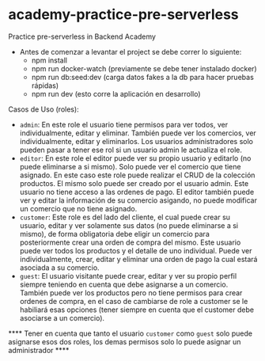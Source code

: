 # academy-practice-pre-serverless

Practice pre-serverless in Backend Academy

- Antes de comenzar a levantar el project se debe correr lo siguiente:
  - npm install
  - npm run docker-watch (previamente se debe tener instalado docker)
  - npm run db:seed:dev (carga datos fakes a la db para hacer pruebas rápidas)
  - npm run dev (esto corre la aplicación en desarrollo)

Casos de Uso (roles):

- `admin`: En este role el usuario tiene permisos para ver todos, ver individualmente, editar y eliminar. También puede ver los comercios, ver individualmente, editar y eliminarlos. Los usuarios administradores solo pueden pasar a tener ese rol si un usuario admin le actualiza el role.
- `editor`: En este role el editor puede ver su propio usuario y editarlo (no puede eliminarse a si mismo). Solo puede ver el comercio que tiene asignado. En este caso este role puede realizar el CRUD de la colección productos. El mismo solo puede ser creado por el usuario admin. Este usuario no tiene acceso a las ordenes de pago. El editor también puede ver y editar la información de su comercio asigando, no puede modificar un comercio que no tiene asignado.
- `customer`: Este role es del lado del cliente, el cual puede crear su usuario, editar y ver solamente sus datos (no puede eliminarse a si mismo), de forma obligatoria debe eligir un comercio para posteriormente crear una orden de compra del mismo. Este usuario puede ver todos los productos y el detalle de uno individual. Puede ver individualmente, crear, editar y eliminar una orden de pago la cual estará asociada a su comercio.
- `guest`: El usuario visitante puede crear, editar y ver su propio perfil siempre teniendo en cuenta que debe asignarse a un comercio. También puede ver los productos pero no tiene permisos para crear ordenes de compra, en el caso de cambiarse de role a customer se le habiliará esas opciones (tener siempre en cuenta que el customer debe asociarse a un comercio).

**** Tener en cuenta que tanto el usuario `customer` como `guest` solo puede asignarse esos dos roles, los demas permisos solo lo puede asignar un administrador ****